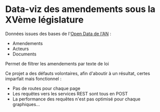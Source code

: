 # Data-viz des amendements sous la XVème législature

Données issues des bases de l'[Open Data de l'AN](https://data.assemblee-nationale.fr/) :
  - Amendements
  - Acteurs
  - Documents

Permet de filtrer les amendements par texte de loi

Ce projet a des défauts volontaires, afin d'aboutir à un résultat, certes imparfait mais fonctionnel :
  - Pas de routes pour chaque page
  - Les requêtes vers les services REST sont tous en POST
  - La performance des requêtes n'est pas optimisé pour chaque graphiques...